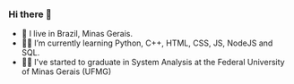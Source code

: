 ### Hi there 👋

- 🏡 I live in Brazil, Minas Gerais.
- 👨‍💻 I’m currently learning Python, C++, HTML, CSS, JS, NodeJS and SQL.
- 👨‍🎓 I've started to graduate in System Analysis at the Federal University of Minas Gerais (UFMG)
